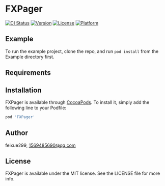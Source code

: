 # FXPager

[![CI Status](https://img.shields.io/travis/feixue299/FXPager.svg?style=flat)](https://travis-ci.org/feixue299/FXPager)
[![Version](https://img.shields.io/cocoapods/v/FXPager.svg?style=flat)](https://cocoapods.org/pods/FXPager)
[![License](https://img.shields.io/cocoapods/l/FXPager.svg?style=flat)](https://cocoapods.org/pods/FXPager)
[![Platform](https://img.shields.io/cocoapods/p/FXPager.svg?style=flat)](https://cocoapods.org/pods/FXPager)

## Example

To run the example project, clone the repo, and run `pod install` from the Example directory first.

## Requirements

## Installation

FXPager is available through [CocoaPods](https://cocoapods.org). To install
it, simply add the following line to your Podfile:

```ruby
pod 'FXPager'
```

## Author

feixue299, 1569485690@qq.com

## License

FXPager is available under the MIT license. See the LICENSE file for more info.
